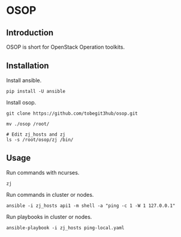 # OSOP

## Introduction

OSOP is short for OpenStack Operation toolkits.

## Installation

Install ansible.

```
pip install -U ansible
```

Install osop.

```
git clone https://github.com/tobegit3hub/osop.git

mv ./osop /root/

# Edit zj_hosts and zj
ls -s /root/osop/zj /bin/
```

## Usage

Run commands with ncurses.

```
zj
```

Run commands in cluster or nodes.

```
ansible -i zj_hosts api1 -m shell -a "ping -c 1 -W 1 127.0.0.1"
```

Run playbooks in cluster or nodes.

```
ansible-playbook -i zj_hosts ping-local.yaml
```

